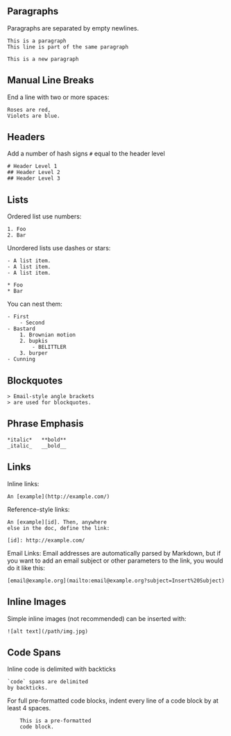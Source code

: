 ## Paragraphs

Paragraphs are separated by empty newlines.

    This is a paragraph
    This line is part of the same paragraph

    This is a new paragraph

## Manual Line Breaks

End a line with two or more spaces:

    Roses are red,
    Violets are blue.

## Headers

Add a number of hash signs `#` equal to the header level

    # Header Level 1
    ## Header Level 2
    ## Header Level 3

## Lists

Ordered list use numbers:

    1. Foo
    2. Bar

Unordered lists use dashes or stars:

    - A list item.
    - A list item.
    - A list item.

    * Foo
    * Bar

You can nest them:

    - First
        - Second
    - Bastard
        1. Brownian motion
        2. bupkis
            - BELITTLER
        3. burper
    - Cunning

## Blockquotes

    > Email-style angle brackets
    > are used for blockquotes.

## Phrase Emphasis

    *italic*   **bold**
    _italic_   __bold__

## Links

Inline links:

    An [example](http://example.com/)

Reference-style links:

    An [example][id]. Then, anywhere
    else in the doc, define the link:

    [id]: http://example.com/

Email Links: Email addresses are automatically parsed by Markdown, but if you want to add an email subject or other parameters to the link, you would do it like this:

    [email@example.org](mailto:email@example.org?subject=Insert%20Subject)

## Inline Images

Simple inline images (not recommended) can be inserted with:

    ![alt text](/path/img.jpg)

## Code Spans

Inline code is delimited with backticks

    `code` spans are delimited
    by backticks.

For full pre-formatted code blocks, indent every line of a code block by at least 4 spaces.

        This is a pre-formatted
        code block.
